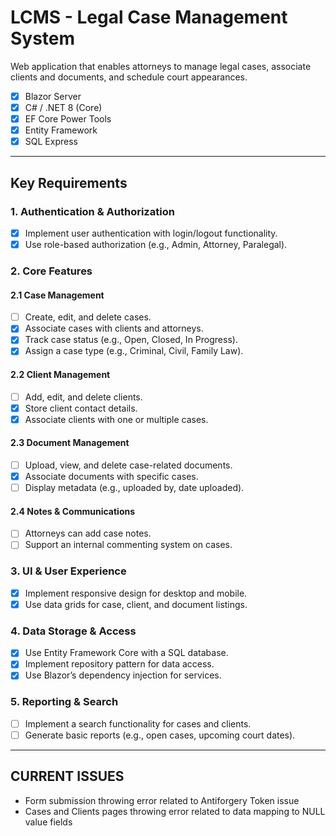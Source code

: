 # LCMS - Legal Case Management System

Web application that enables attorneys to manage legal cases, associate clients and documents, and schedule court appearances.
- [x] Blazor Server
- [x] C# / .NET 8 (Core)
- [x] EF Core Power Tools
- [x] Entity Framework
- [x] SQL Express

---

## Key Requirements ##

### 1. Authentication & Authorization ###
- [x] Implement user authentication with login/logout functionality.
- [x] Use role-based authorization (e.g., Admin, Attorney, Paralegal).

### 2. Core Features ###

#### 2.1 Case Management ####
- [ ] Create, edit, and delete cases.
- [x] Associate cases with clients and attorneys.
- [x] Track case status (e.g., Open, Closed, In Progress).
- [x] Assign a case type (e.g., Criminal, Civil, Family Law).

#### 2.2 Client Management ####
- [ ] Add, edit, and delete clients.
- [x] Store client contact details.
- [x] Associate clients with one or multiple cases.

#### 2.3 Document Management ####
- [ ] Upload, view, and delete case-related documents.
- [x] Associate documents with specific cases.
- [ ] Display metadata (e.g., uploaded by, date uploaded).

#### 2.4 Notes & Communications ####
- [ ] Attorneys can add case notes.
- [ ] Support an internal commenting system on cases.

### 3. UI & User Experience ###
- [x] Implement responsive design for desktop and mobile.
- [x] Use data grids for case, client, and document listings.

### 4. Data Storage & Access ###
- [x] Use Entity Framework Core with a SQL database.
- [x] Implement repository pattern for data access.
- [x] Use Blazor’s dependency injection for services.

### 5. Reporting & Search ###
- [ ] Implement a search functionality for cases and clients.
- [ ] Generate basic reports (e.g., open cases, upcoming court dates).

---

## CURRENT ISSUES ##
- Form submission throwing error related to Antiforgery Token issue
- Cases and Clients pages throwing error related to data mapping to NULL value fields
